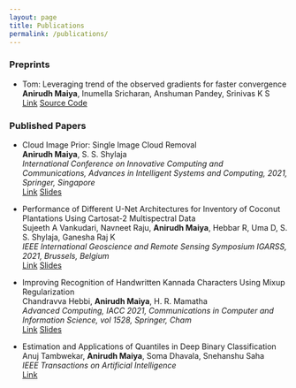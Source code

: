 ```yaml
---
layout: page
title: Publications
permalink: /publications/
---
```


### Preprints

- Tom: Leveraging trend of the observed gradients for faster convergence <br/>
**Anirudh Maiya**, Inumella Sricharan, Anshuman Pandey, Srinivas K S <br/>
<a class="buttonLinks" href="https://arxiv.org/abs/2109.03820" target="_blank">Link</a>
<a class="buttonLinks" href="https://github.com/AnirudhMaiya/Tom" target="_blank">Source Code</a>

### Published Papers

- Cloud Image Prior: Single Image Cloud Removal <br/>
**Anirudh Maiya**, S. S. Shylaja <br/>
*International Conference on Innovative Computing and Communications, Advances in Intelligent Systems and Computing, 2021, Springer, Singapore* <br/>
<a class="buttonLinks" href="https://link.springer.com/chapter/10.1007/978-981-16-2594-7_8" target="_blank">Link</a>
<a class="buttonLinks" href="{{ '/assets/Springer-ICICC-2021.pdf' | relative_url }}" target="_blank">Slides</a>

- Performance of Different U-Net Architectures for Inventory of Coconut Plantations Using Cartosat-2 Multispectral Data <br/>
Sujeeth A Vankudari, Navneet Raju, **Anirudh Maiya**, Hebbar R, Uma D, S. S. Shylaja, Ganesha Raj K <br/>
*IEEE International Geoscience and Remote Sensing Symposium IGARSS, 2021, Brussels, Belgium* <br/>
<a class="buttonLinks" href="https://ieeexplore.ieee.org/document/9553551" target="_blank">Link</a>
<a class="buttonLinks" href="{{ '/assets/IEEE-IGARSS-2021.pdf' | relative_url }}" target="_blank">Slides</a>

- Improving Recognition of Handwritten Kannada Characters Using Mixup Regularization <br/>
Chandravva Hebbi, **Anirudh Maiya**, H. R. Mamatha <br/>
*Advanced Computing, IACC 2021, Communications in Computer and Information Science, vol 1528, Springer, Cham* <br/>
<a class="buttonLinks" href="https://link.springer.com/chapter/10.1007/978-3-030-95502-1_33" target="_blank">Link</a>
<a class="buttonLinks" href="{{ '/assets/Springer-IACC-2021.pdf' | relative_url }}" target="_blank">Slides</a>

- Estimation and Applications of Quantiles in Deep Binary Classification <br/>
Anuj Tambwekar, **Anirudh Maiya**, Soma Dhavala, Snehanshu Saha <br/>
*IEEE Transactions on Artificial Intelligence* <br/>
<a class="buttonLinks" href="https://ieeexplore.ieee.org/document/9548806" target="_blank">Link</a>